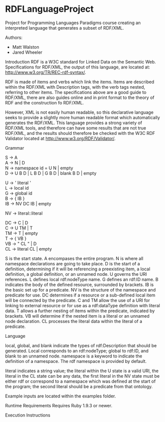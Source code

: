 RDFLanguageProject
==================

Project for Programming Languages Paradigms course creating an interpreted language that generates a subset of RDF/XML.


Authors:
* Matt Walston
* Jared Wheeler


Introduction
RDF is a W3C standard for Linked Data on the Semantic Web.  Specifications for RDF/XML, the output of this language, are located at: http://www.w3.org/TR/REC-rdf-syntax/.

RDF is made of items and verbs which link the items.  Items are described within the RDF/XML with Description tags, with the verb tags nested, referring to other items.  The specifications above are a good guide to RDF/XML, there are also guides online and in print format to the theory of RDF and the construction fo RDF/XML.

However, XML is not easily human readable, so this declarative language seeks to provide a slightly more human readable format which automatically generates the RDF/XML.  This language provides a strong variety of RDF/XML tools, and therefore can have some results that are not true RDF/XML, and the results should therefore be checked with the W3C RDF Validator located at http://www.w3.org/RDF/Validator/.


Grammar

S ->	A				
A	-> N | D				
N	-> namespace id = U N	| empty			
D	-> U B D	| L B D	| G B D	| blank B D	| empty

U	-> ' literal '				
L	-> local id				
G	-> global id				
B	-> { IB }				
IB	-> NV DC IB	| empty	

NV	-> literal::literal	

DC	-> C	| D			
C	-> U TM	| T			
TM	-> T	| empty			
T	-> { VB }				
VB -> " CL "	| D			
CL -> literal CL	| empty			

S is the start state.
A encompases the entire program.
N is where all namespace declarations are going to take place.
D is the start of a definition, determining if it will be referencing a preexisting item, a local definition, a global definition, or an unnamed node.
U governs the URI references.
L defines local rdf:nodeType name.
G defines an rdf:ID name.
B indicates the body of the defined resource, surrounded by brackets.
IB is the basic set up for a predicate.
NV is the structure of the namespace and predicate for use.
DC determines if a resource or a sub-defined local item will be connected by the predicate.
C and TM allow the use of a URI for linking to external resource or for use as a rdf:dataType definition with literal data.
T allows a further nesting of items within the predicate, indicated by brackets.
VB will determine if the nested item is a literal or an unnamed node declaration.
CL processes the literal data within the literal of a predicate.


Language

local, global, and blank indicate the types of rdf:Description that should be generated.  Local corresponds to an rdf:nodeType; global to rdf:ID, and blank to an unnamed node.  namespace is a keyword to indicate the definition of a namespace.  The rdf namespace is provided by default.

literal indicates a string value; the literal within the U state is a valid URI, the literal in the CL state can be any data, the first literal in the NV state must be either rdf or correspond to a namespace which was defined at the start of the program; the second literal should be a predicate from that ontology.


Example inputs are located within the examples folder.



Runtime Requirements
Requires Ruby 1.9.3 or newer.


Execution Instructions


